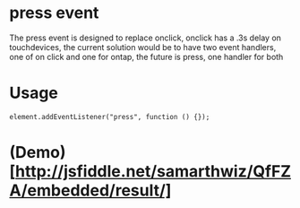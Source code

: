 # press event

The press event is designed to replace onclick, onclick has a .3s delay on touchdevices, the current solution would be to have two event handlers, one of on click and one for ontap, the future is press, one handler for both

# Usage
```
element.addEventListener("press", function () {});
```
# (Demo)[http://jsfiddle.net/samarthwiz/QfFZA/embedded/result/]

